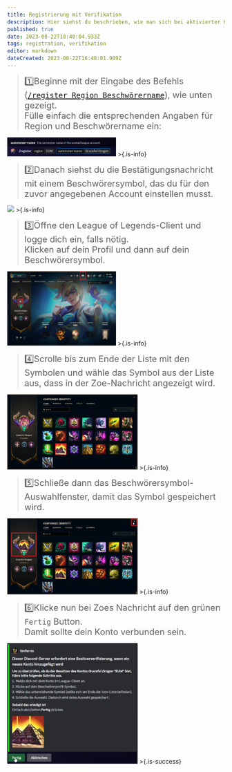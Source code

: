 ```yaml
---
title: Registrierung mit Verifikation
description: Hier siehst du beschrieben, wie man sich bei aktivierter Kontoverifikation auf einem Server registriert.
published: true
date: 2023-08-22T18:40:04.933Z
tags: registration, verifikation
editor: markdown
dateCreated: 2023-08-22T16:48:01.909Z
---
```


>   <span style="font-size:15pt">:one:Beginne mit der Eingabe des Befehls ([`/register Region Beschwörername`](/de/commands/important/register/)), wie unten gezeigt. <br> Fülle einfach die entsprechenden Angaben für Region und Beschwörername ein: </span>
<img src="/register.png" width="50%" img>
>{.is-info}

<br>

> <span style="font-size:15pt"> :two:Danach siehst du die Bestätigungsnachricht mit einem Beschwörersymbol, das du für den zuvor angegebenen Account einstellen musst. </span>
<img src="/de_/de_register_verification_1.png" width="50%" img>
>{.is-info}

<br>

> <span style="font-size:15pt"> :three:Öffne den League of Legends-Client und logge dich ein, falls nötig. <br> Klicken auf dein Profil und dann auf dein Beschwörersymbol. </span>
<img src="/en_/en_register_verification_2.png" width="50%" img> 
>{.is-info}

<br>

> <span style="font-size:15pt"> :four:Scrolle bis zum Ende der Liste mit den Symbolen und wähle das Symbol aus der Liste aus, dass in der Zoe-Nachricht angezeigt wird. </span>
<img src="/en_/en_register_verification_3.png" width="60%" img>
>{.is-info}

<br>

> <span style="font-size:15pt"> :five:Schließe dann das Beschwörersymbol-Auswahlfenster, damit das Symbol gespeichert wird.  </span>
<img src="/en_/en_register_verification_4.png" width="60%" img>
>{.is-info}

<br>

> <span style="font-size:15pt"> :six:Klicke nun bei Zoes Nachricht auf den grünen `Fertig` Button. <br> Damit sollte dein Konto verbunden sein.
<img src="/de_/de_register_verification_5.png" width="60%" img>
>{.is-success}

